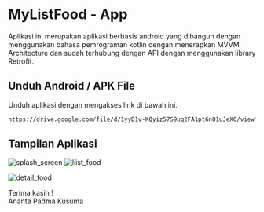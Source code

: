 # MyListFood - App
Aplikasi ini merupakan aplikasi berbasis android yang dibangun dengan menggunakan bahasa pemrograman kotlin dengan menerapkan MVVM Architecture dan sudah terhubung dengan API dengan menggunakan library Retrofit. 
## Unduh Android / APK File 
Unduh aplikasi dengan mengakses link di bawah ini. 
```bash
https://drive.google.com/file/d/1yyD1v-KQyiz57S9uq2FA1pt6nO1uJeX0/view?usp=drive_link
```
## Tampilan Aplikasi
![splash_screen](https://github.com/anantapk03/MyListFood/assets/103485099/bd14ad51-299d-4f95-a157-78e85d7aff0c) ![liist_food](https://github.com/anantapk03/MyListFood/assets/103485099/40a21032-7125-4a08-a189-d20fcbae2ad4)

![detail_food](https://github.com/anantapk03/MyListFood/assets/103485099/408c807c-74a1-4e77-9a40-d37a194a901d)


Terima kasih ! <br>
Ananta Padma Kusuma
